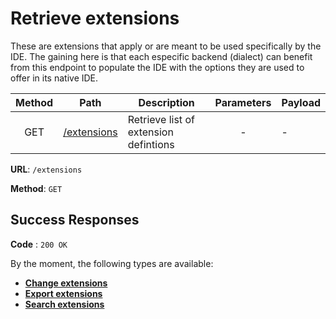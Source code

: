 # Retrieve extensions

These are extensions that apply or are meant to be used specifically by the IDE. The gaining here is that each especific backend (dialect) can benefit from this endpoint to populate the IDE with the options they are used to offer in its native IDE.

| Method | Path                  | Description                           | Parameters | Payload |
| :----: | --------------------- | ------------------------------------- | :--------: | ------- |
|  GET   | [/extensions](get.md) | Retrieve list of extension defintions |     -      | -       |

**URL**: `/extensions`

**Method**: `GET`

## Success Responses

**Code** : `200 OK`

By the moment, the following types are available:

-   [**Change extensions**](changes.md)
-   [**Export extensions**](exports.md)
-   [**Search extensions**](searches.md)

